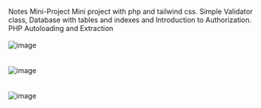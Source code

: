 Notes Mini-Project
Mini project with php and tailwind css. Simple Validator class, Database with tables and indexes and Introduction to Authorization. PHP Autoloading and Extraction<br><br>
![image](https://github.com/user-attachments/assets/b3b60681-925a-42f1-89d1-9245977448af)<br><br><br>
![image](https://github.com/user-attachments/assets/f5db7c45-d17d-48bf-8fb5-6461ddb7b278)<br><br><br>
![image](https://github.com/user-attachments/assets/0db66b34-f224-4196-ac73-814c5138fa59)<br><br><br>

